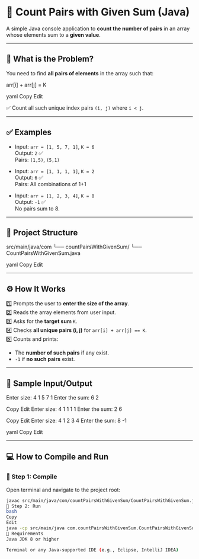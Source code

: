 # 🔁 Count Pairs with Given Sum (Java)

A simple Java console application to **count the number of pairs** in an array whose elements sum to a **given value**.

---

## 📘 What is the Problem?

You need to find **all pairs of elements** in the array such that:

arr[i] + arr[j] = K

yaml
Copy
Edit

✅ Count all such unique index pairs `(i, j)` where `i < j`.

---

## ✅ Examples

- Input: `arr = [1, 5, 7, 1]`, `K = 6`  
  Output: `2` ✅  
  Pairs: `(1,5)`, `(5,1)`

- Input: `arr = [1, 1, 1, 1]`, `K = 2`  
  Output: `6` ✅  
  Pairs: All combinations of 1+1

- Input: `arr = [1, 2, 3, 4]`, `K = 8`  
  Output: `-1` ✅  
  No pairs sum to 8.

---

## 📂 Project Structure

src/main/java/com
└── countPairsWithGivenSum/
└── CountPairsWithGivenSum.java

yaml
Copy
Edit

---

## ⚙️ How It Works

1️⃣ Prompts the user to **enter the size of the array**.  
2️⃣ Reads the array elements from user input.  
3️⃣ Asks for the **target sum** `K`.  
4️⃣ Checks **all unique pairs (i, j)** for `arr[i] + arr[j] == K`.  
5️⃣ Counts and prints:
   - The **number of such pairs** if any exist.
   - `-1` if **no such pairs** exist.

---

## 🧪 Sample Input/Output

Enter size:
4
1 5 7 1
Enter the sum:
6
2

Copy
Edit
Enter size:
4
1 1 1 1
Enter the sum:
2
6

Copy
Edit
Enter size:
4
1 2 3 4
Enter the sum:
8
-1

yaml
Copy
Edit

---

## 💻 How to Compile and Run

### 📍 Step 1: Compile

Open terminal and navigate to the project root:

```bash
javac src/main/java/com/countPairsWithGivenSum/CountPairsWithGivenSum.java
📍 Step 2: Run
bash
Copy
Edit
java -cp src/main/java com.countPairsWithGivenSum.CountPairsWithGivenSum
📎 Requirements
Java JDK 8 or higher

Terminal or any Java-supported IDE (e.g., Eclipse, IntelliJ IDEA)
